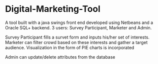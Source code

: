 # Digital-Marketing-Tool

A tool built with a java swings front end developed using Netbeans and a Oracle SQL+ backend.
3 users: Survey Participant, Marketer and Admin.

Survey Participant fills a survet form and inputs his/her set of interests.
Marketer can filter crowd based on these interests and gather a target audience.
Visualization in the form of PIE charts is incorporated

Admin can update/delete attributes from the database
